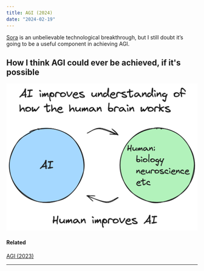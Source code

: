 ```yaml
---
title: AGI (2024)
date: "2024-02-19"
---
```


[Sora](<https://en.wikipedia.org/wiki/Sora_(text-to-video_model)>) is an unbelievable technological breakthrough, but I still doubt it’s going to be a useful component in achieving AGI.

## How I think AGI could ever be achieved, if it's possible

![feedback](./feedback.png)

#### Related

[AGI (2023)](/posts/agi)

---

<Tweet id="1662020967529435140" />

<Tweet id="1532894698439774208" />
